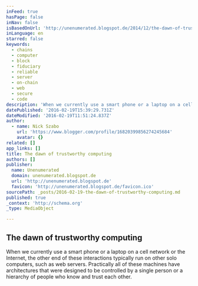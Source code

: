 ```yaml
---
inFeed: true
hasPage: false
inNav: false
isBasedOnUrl: 'http://unenumerated.blogspot.de/2014/12/the-dawn-of-trustworthy-computing.html?m=1'
inLanguage: en
starred: false
keywords:
  - chains
  - computer
  - block
  - fiduciary
  - reliable
  - server
  - on-chain
  - web
  - secure
  - code
description: 'When we currently use a smart phone or a laptop on a cell network or the Internet, the other end of these interactions typically run on other solo computers, such as web servers. Practically all of these machines have architectures that were designed to be controlled by a single person or a hierarchy of people who know and trust each other.'
datePublished: '2016-02-19T15:39:29.731Z'
dateModified: '2016-02-19T11:51:24.837Z'
author:
  - name: Nick Szabo
    url: 'https://www.blogger.com/profile/16820399856274245684'
    avatar: {}
related: []
app_links: []
title: The dawn of trustworthy computing
authors: []
publisher:
  name: Unenumerated
  domain: unenumerated.blogspot.de
  url: 'http://unenumerated.blogspot.de'
  favicon: 'http://unenumerated.blogspot.de/favicon.ico'
sourcePath: _posts/2016-02-19-the-dawn-of-trustworthy-computing.md
published: true
_context: 'http://schema.org'
_type: MediaObject

---
```

<article style=""><h1>The dawn of trustworthy computing</h1><p>When we currently use a smart phone or a laptop on a cell network or the Internet, the other end of these interactions typically run on other solo computers, such as web servers. Practically all of these machines have architectures that were designed to be controlled by a single person or a hierarchy of people who know and trust each other.</p></article>